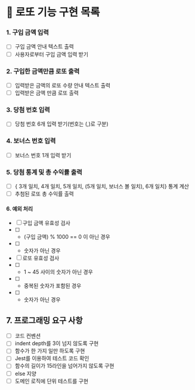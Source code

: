 🔎 로또 기능 구현 목록
======================

### 1. 구입 금액 입력
* [ ] 구입 금액 안내 텍스트 출력
* [ ] 사용자로부터 구입 금액 입력 받기

### 2. 구입한 금액만큼 로또 출력
* [ ] 입력받은 금액의 로또 수량 안내 텍스트 출력
* [ ] 입력받은 금액 만큼 로또 출력

### 3. 당첨 번호 입력
* [ ] 당첨 번호 6개 입력 받기(번호는 (,)로 구분)

### 4. 보너스 번호 입력
* [ ] 보너스 번호 1개 입력 받기

### 5. 당첨 통계 및 총 수익률 출력
* [ ] { 3개 일치, 4개 일치, 5개 일치, (5개 일치, 보너스 볼 일치), 6개 일치} 통계 계산
* [ ] 추첨된 로또 총 수익률 출력

#### 6. 예외 처리
* [ ] 구입 금액 유효성 검사
 * [ ] - (구입 금액) % 1000 == 0 이 아닌 경우
 * [ ] - 숫자가 아닌 경우
* [ ] 로또 유효성 검사
 * [ ] - 1 ~ 45 사이의 숫자가 아닌 경우
 * [ ] - 중복된 숫자가 포함된 경우
 * [ ] - 숫자가 아닌 경우

## 7. 프로그래밍 요구 사항
* [ ] 코드 컨벤션
* [ ] indent depth를 3이 넘지 않도록 구현
* [ ] 함수가 한 가지 일만 하도록 구현
* [ ] Jest를 이용하여 테스트 코드 확인
* [ ] 함수의 길이가 15라인을 넘어가지 않도록 구현
* [ ] else 지양
* [ ] 도메인 로직에 단위 테스트를 구현
